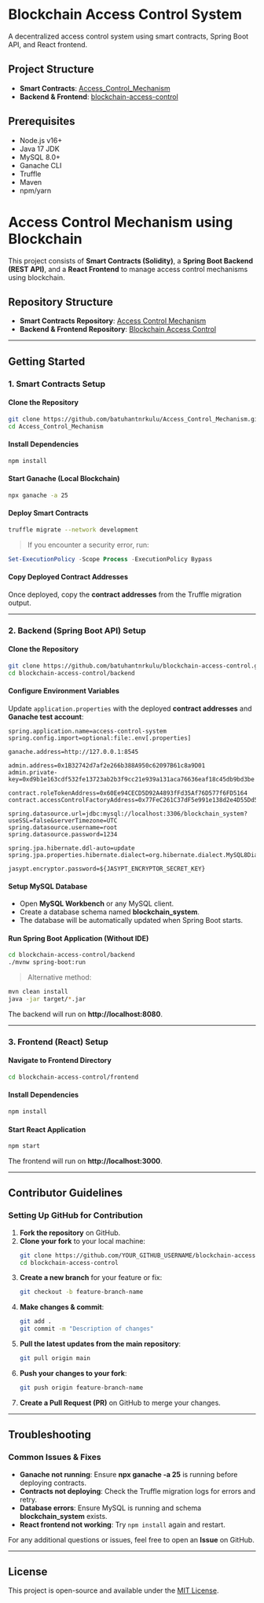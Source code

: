 # Blockchain Access Control System

A decentralized access control system using smart contracts, Spring Boot API, and React frontend.

## Project Structure
- **Smart Contracts**: [Access_Control_Mechanism](https://github.com/batuhantnrkulu/Access_Control_Mechanism)
- **Backend & Frontend**: [blockchain-access-control](https://github.com/batuhantnrkulu/blockchain-access-control)

## Prerequisites
- Node.js v16+
- Java 17 JDK
- MySQL 8.0+
- Ganache CLI
- Truffle
- Maven
- npm/yarn

# Access Control Mechanism using Blockchain

This project consists of **Smart Contracts (Solidity)**, a **Spring Boot Backend (REST API)**, and a **React Frontend** to manage access control mechanisms using blockchain.

## Repository Structure
- **Smart Contracts Repository**: [Access Control Mechanism](https://github.com/batuhantnrkulu/Access_Control_Mechanism)
- **Backend & Frontend Repository**: [Blockchain Access Control](https://github.com/batuhantnrkulu/blockchain-access-control)

---

## Getting Started

### 1. Smart Contracts Setup

#### Clone the Repository
```bash
git clone https://github.com/batuhantnrkulu/Access_Control_Mechanism.git
cd Access_Control_Mechanism
```

#### Install Dependencies
```bash
npm install
```

#### Start Ganache (Local Blockchain)
```bash
npx ganache -a 25
```

#### Deploy Smart Contracts
```bash
truffle migrate --network development
```
> If you encounter a security error, run:
```powershell
Set-ExecutionPolicy -Scope Process -ExecutionPolicy Bypass
```

#### Copy Deployed Contract Addresses
Once deployed, copy the **contract addresses** from the Truffle migration output.

---

### 2. Backend (Spring Boot API) Setup

#### Clone the Repository
```bash
git clone https://github.com/batuhantnrkulu/blockchain-access-control.git
cd blockchain-access-control/backend
```

#### Configure Environment Variables
Update `application.properties` with the deployed **contract addresses** and **Ganache test account**:
```properties
spring.application.name=access-control-system
spring.config.import=optional:file:.env[.properties]

ganache.address=http://127.0.0.1:8545

admin.address=0x1B32742d7af2e266b388A950c62097B61c8a9D01
admin.private-key=0xd9b1e163cdf532fe13723ab2b3f9cc21e939a131aca76636eaf18c45db9bd3be

contract.roleTokenAddress=0x60Ee94CECD5D92A4893fFd35Af76D577f6FD5164
contract.accessControlFactoryAddress=0x77FeC261C37dF5e991e138d2e4D55Dd5D16e5A31

spring.datasource.url=jdbc:mysql://localhost:3306/blockchain_system?useSSL=false&serverTimezone=UTC
spring.datasource.username=root
spring.datasource.password=1234

spring.jpa.hibernate.ddl-auto=update
spring.jpa.properties.hibernate.dialect=org.hibernate.dialect.MySQL8Dialect

jasypt.encryptor.password=${JASYPT_ENCRYPTOR_SECRET_KEY}
```

#### Setup MySQL Database
- Open **MySQL Workbench** or any MySQL client.
- Create a database schema named **blockchain_system**.
- The database will be automatically updated when Spring Boot starts.

#### Run Spring Boot Application (Without IDE)
```bash
cd blockchain-access-control/backend
./mvnw spring-boot:run
```
> Alternative method:
```bash
mvn clean install
java -jar target/*.jar
```

The backend will run on **http://localhost:8080**.

---

### 3. Frontend (React) Setup

#### Navigate to Frontend Directory
```bash
cd blockchain-access-control/frontend
```

#### Install Dependencies
```bash
npm install
```

#### Start React Application
```bash
npm start
```

The frontend will run on **http://localhost:3000**.

---

## Contributor Guidelines

### Setting Up GitHub for Contribution
1. **Fork the repository** on GitHub.
2. **Clone your fork** to your local machine:
   ```bash
   git clone https://github.com/YOUR_GITHUB_USERNAME/blockchain-access-control.git
   cd blockchain-access-control
   ```
3. **Create a new branch** for your feature or fix:
   ```bash
   git checkout -b feature-branch-name
   ```
4. **Make changes & commit**:
   ```bash
   git add .
   git commit -m "Description of changes"
   ```
5. **Pull the latest updates from the main repository**:
   ```bash
   git pull origin main
   ```
6. **Push your changes to your fork**:
   ```bash
   git push origin feature-branch-name
   ```
7. **Create a Pull Request (PR)** on GitHub to merge your changes.

---

## Troubleshooting

### Common Issues & Fixes
- **Ganache not running**: Ensure **npx ganache -a 25** is running before deploying contracts.
- **Contracts not deploying**: Check the Truffle migration logs for errors and retry.
- **Database errors**: Ensure MySQL is running and schema **blockchain_system** exists.
- **React frontend not working**: Try `npm install` again and restart.

For any additional questions or issues, feel free to open an **Issue** on GitHub.

---

## License
This project is open-source and available under the [MIT License](LICENSE).
